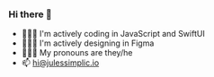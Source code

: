 ### Hi there 👋
- 🧑🏽‍💻 I'm actively coding in JavaScript and SwiftUI
- 🧑🏽‍💻 I'm actively designing in Figma 
- 💁🏽‍♂️ My pronouns are they/he
- 📫 hi@julessimplic.io

<!--
**jsimplicio/jsimplicio** is a ✨ _special_ ✨ repository because its `README.md` (this file) appears on your GitHub profile.

Here are some ideas to get you started:

- 🔭 I’m currently working on ...
- 🌱 I’m currently learning ...
- 👯 I’m looking to collaborate on ...
- 🤔 I’m looking for help with ...
- 💬 Ask me about ...
- 📫 How to reach me: ...
- 😄 Pronouns: ...
- ⚡ Fun fact: ...
-->
